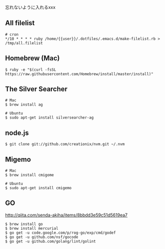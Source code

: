 忘れないように入れるxxx

## All filelist
```
# cron
*/10 * * * * ruby /home/{{user}}/.dotfiles/.emacs.d/make-filelist.rb > /tmp/all.filelist
```

## Homebrew (Mac)
```
$ ruby -e "$(curl -fsSL https://raw.githubusercontent.com/Homebrew/install/master/install)"
```

## The Silver Searcher
```
# Mac
$ brew install ag

# Ubuntu
$ sudo apt-get install silversearcher-ag
```

## node.js
```
$ git clone git://github.com/creationix/nvm.git ~/.nvm
```

## Migemo
```
# Mac
$ brew install cmigome

# Ubuntu
$ sudo apt-get install cmigemo
```

## GO
http://qiita.com/senda-akiha/items/8bbdd3e59c51d5619ea7
```
$ brew install go
$ brew install mercurial
$ go get -u code.google.com/p/rog-go/exp/cmd/godef
$ go get -u github.com/nsf/gocode
$ go get -u github.com/golang/lint/golint
```
